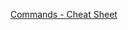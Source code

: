 [Commands - Cheat Sheet](https://github.com/agisga/coding_notes/blob/master/linux_command-line.md)  
